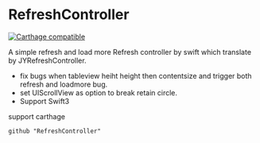 # RefreshController

[![Carthage compatible](https://img.shields.io/badge/Carthage-compatible-4BC51D.svg?style=flat)](https://github.com/Carthage/Carthage)

A simple refresh and load more Refresh controller by swift
  which translate by JYRefreshController.
  - fix bugs when tableview heiht height then contentsize and trigger both refresh and loadmore bug.
  - set UIScrollView as option to break retain circle.
  - Support Swift3

  support carthage
  ```
  github "RefreshController"
  ```

